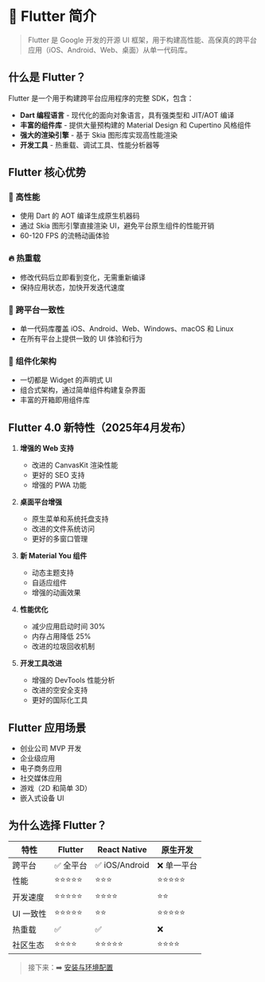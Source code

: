 # 🌈 Flutter 简介

> Flutter 是 Google 开发的开源 UI 框架，用于构建高性能、高保真的跨平台应用（iOS、Android、Web、桌面）从单一代码库。

## 什么是 Flutter？

Flutter 是一个用于构建跨平台应用程序的完整 SDK，包含：

- **Dart 编程语言** - 现代化的面向对象语言，具有强类型和 JIT/AOT 编译
- **丰富的组件库** - 提供大量预构建的 Material Design 和 Cupertino 风格组件
- **强大的渲染引擎** - 基于 Skia 图形库实现高性能渲染
- **开发工具** - 热重载、调试工具、性能分析器等

## Flutter 核心优势

### 🚀 高性能
- 使用 Dart 的 AOT 编译生成原生机器码
- 通过 Skia 图形引擎直接渲染 UI，避免平台原生组件的性能开销
- 60-120 FPS 的流畅动画体验

### 🔥 热重载
- 修改代码后立即看到变化，无需重新编译
- 保持应用状态，加快开发迭代速度

### 📱 跨平台一致性
- 单一代码库覆盖 iOS、Android、Web、Windows、macOS 和 Linux
- 在所有平台上提供一致的 UI 体验和行为

### 🧱 组件化架构
- 一切都是 Widget 的声明式 UI
- 组合式架构，通过简单组件构建复杂界面
- 丰富的开箱即用组件库

## Flutter 4.0 新特性（2025年4月发布）

1. **增强的 Web 支持**
   - 改进的 CanvasKit 渲染性能
   - 更好的 SEO 支持
   - 增强的 PWA 功能

2. **桌面平台增强**
   - 原生菜单和系统托盘支持
   - 改进的文件系统访问
   - 更好的多窗口管理

3. **新 Material You 组件**
   - 动态主题支持
   - 自适应组件
   - 增强的动画效果

4. **性能优化**
   - 减少应用启动时间 30%
   - 内存占用降低 25%
   - 改进的垃圾回收机制

5. **开发工具改进**
   - 增强的 DevTools 性能分析
   - 改进的空安全支持
   - 更好的国际化工具

## Flutter 应用场景

- 创业公司 MVP 开发
- 企业级应用
- 电子商务应用
- 社交媒体应用
- 游戏（2D 和简单 3D）
- 嵌入式设备 UI

## 为什么选择 Flutter？

| 特性                | Flutter | React Native | 原生开发 |
|---------------------|---------|--------------|----------|
| 跨平台              | ✅ 全平台 | ✅ iOS/Android | ❌ 单一平台 |
| 性能                | ⭐⭐⭐⭐⭐ | ⭐⭐⭐        | ⭐⭐⭐⭐⭐ |
| 开发速度            | ⭐⭐⭐⭐⭐ | ⭐⭐⭐⭐      | ⭐⭐     |
| UI 一致性           | ⭐⭐⭐⭐⭐ | ⭐⭐         | ⭐⭐⭐⭐⭐ |
| 热重载              | ✅      | ✅           | ❌       |
| 社区生态            | ⭐⭐⭐⭐  | ⭐⭐⭐⭐⭐     | ⭐⭐⭐⭐  |

> 接下来：➡️ [安装与环境配置](./installation)